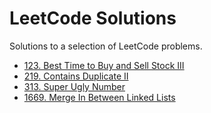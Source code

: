# LeetCode Solutions
Solutions to a selection of LeetCode problems.

* [123. Best Time to Buy and Sell Stock III](https://github.com/andrejanesic/leetcode/blob/main/problems/123.%20Best%20Time%20to%20Buy%20and%20Sell%20Stock%20III/main.py)
* [219. Contains Duplicate II](https://github.com/andrejanesic/leetcode/blob/main/problems/219.%20Contains%20Duplicate%20II/main.py)
* [313. Super Ugly Number](https://github.com/andrejanesic/leetcode/blob/main/problems/313.%20Super%20Ugly%20Number/main.py)
* [1669. Merge In Between Linked Lists](https://github.com/andrejanesic/leetcode/blob/main/problems/1669.%20Merge%20In%20Between%20Linked%20Lists/main.py)
